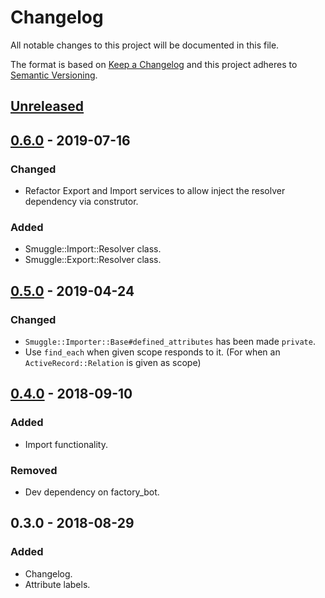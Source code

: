 # Changelog

All notable changes to this project will be documented in this file.

The format is based on [Keep a Changelog](http://keepachangelog.com/en/1.0.0/)
and this project adheres to [Semantic Versioning](http://semver.org/spec/v2.0.0.html).

## [Unreleased]

## [0.6.0] - 2019-07-16

### Changed

- Refactor Export and Import services to allow inject the resolver dependency via construtor.

### Added

- Smuggle::Import::Resolver class.
- Smuggle::Export::Resolver class.

## [0.5.0] - 2019-04-24

### Changed

- `Smuggle::Importer::Base#defined_attributes` has been made `private`.
- Use `find_each` when given scope responds to it. (For when an `ActiveRecord::Relation` is given as scope)

## [0.4.0] - 2018-09-10

### Added

- Import functionality.

### Removed

- Dev dependency on factory_bot.

## 0.3.0 - 2018-08-29

### Added

- Changelog.
- Attribute labels.

[Unreleased]: https://github.com/pcriv/statics/compare/v0.6.0...HEAD
[0.6.0]: https://github.com/pcriv/statics/compare/v0.5.0...v0.6.0
[0.5.0]: https://github.com/pcriv/statics/compare/v0.4.0...v0.5.0
[0.4.0]: https://github.com/pcriv/statics/releases/tag/v0.4.0
